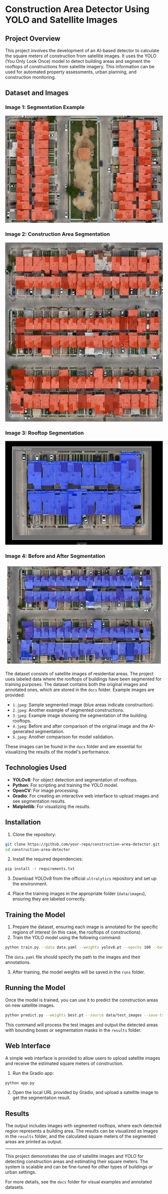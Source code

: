 
# Construction Area Detector Using YOLO and Satellite Images

## Project Overview

This project involves the development of an AI-based detector to calculate the square meters of construction from satellite images. It uses the YOLO (You Only Look Once) model to detect building areas and segment the rooftops of constructions from satellite imagery. This information can be used for automated property assessments, urban planning, and construction monitoring.

## Dataset and Images

### Image 1: Segmentation Example
![Segmentation Example](docs/1.jpeg)

### Image 2: Construction Area Segmentation
![Construction Area Segmentation](docs/2.jpeg)

### Image 3: Rooftop Segmentation
![Rooftop Segmentation](docs/3.jpeg)

### Image 4: Before and After Segmentation
![Before and After Segmentation](docs/4.jpeg)

The dataset consists of satellite images of residential areas. The project uses labeled data where the rooftops of buildings have been segmented for training purposes. The dataset contains both the original images and annotated ones, which are stored in the `docs` folder. Example images are provided:

- `1.jpeg`: Sample segmented image (blue areas indicate construction).
- `2.jpeg`: Another example of segmented constructions.
- `3.jpeg`: Example image showing the segmentation of the building rooftops.
- `4.jpeg`: Before and after comparison of the original image and the AI-generated segmentation.
- `5.jpeg`: Another comparison for model validation.

These images can be found in the `docs` folder and are essential for visualizing the results of the model's performance.

## Technologies Used

- **YOLOv8**: For object detection and segmentation of rooftops.
- **Python**: For scripting and training the YOLO model.
- **OpenCV**: For image processing.
- **Gradio**: For creating an interactive web interface to upload images and see segmentation results.
- **Matplotlib**: For visualizing the results.

## Installation

1. Clone the repository:

```bash
git clone https://github.com/your-repo/construction-area-detector.git
cd construction-area-detector
```

2. Install the required dependencies:

```bash
pip install -r requirements.txt
```

3. Download YOLOv8 from the official `ultralytics` repository and set up the environment.

4. Place the training images in the appropriate folder (`data/images`), ensuring they are labeled correctly.

## Training the Model

1. Prepare the dataset, ensuring each image is annotated for the specific regions of interest (in this case, the rooftops of constructions).
2. Train the YOLO model using the following command:

```bash
python train.py --data data.yaml --weights yolov8.pt --epochs 100 --batch-size 16
```

The `data.yaml` file should specify the path to the images and their annotations.

3. After training, the model weights will be saved in the `runs` folder.

## Running the Model

Once the model is trained, you can use it to predict the construction areas on new satellite images.

```bash
python predict.py --weights best.pt --source data/test_images --save-txt --save-conf
```

This command will process the test images and output the detected areas with bounding boxes or segmentation masks in the `results` folder.

## Web Interface

A simple web interface is provided to allow users to upload satellite images and receive the estimated square meters of construction.

1. Run the Gradio app:

```bash
python app.py
```

2. Open the local URL provided by Gradio, and upload a satellite image to get the segmentation result.

## Results

The output includes images with segmented rooftops, where each detected region represents a building area. The results can be visualized as images in the `results` folder, and the calculated square meters of the segmented areas are printed as output.

---

This project demonstrates the use of satellite images and YOLO for detecting construction areas and estimating their square meters. The system is scalable and can be fine-tuned for other types of buildings or urban settings.

For more details, see the `docs` folder for visual examples and annotated datasets.
